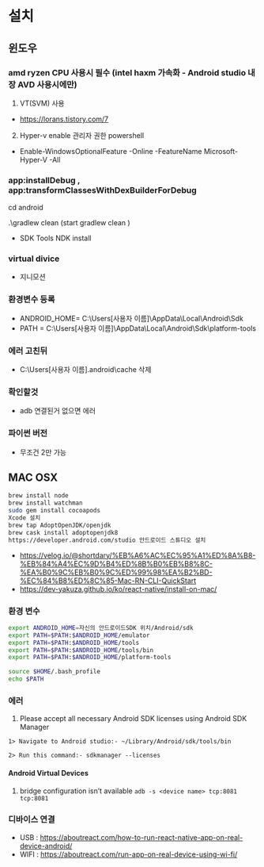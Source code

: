 # 설치

## 윈도우

### amd ryzen CPU 사용시 필수 (intel haxm 가속화 - Android studio 내장 AVD 사용시에만)

1. VT(SVM) 사용 
- https://lorans.tistory.com/7

2. Hyper-v enable
관리자 권한 powershell

- Enable-WindowsOptionalFeature -Online -FeatureName Microsoft-Hyper-V -All

### app:installDebug , app:transformClassesWithDexBuilderForDebug
cd android

.\gradlew clean (start gradlew clean )

- SDK Tools NDK install

### virtual divice
- 지니모션

### 환경변수 등록

- ANDROID_HOME= C:\Users\[사용자 이름]\AppData\Local\Android\Sdk
- PATH = C:\Users\[사용자 이름]\AppData\Local\Android\Sdk\platform-tools
### 에러 고친뒤

- C:\Users\[사용자 이름]\.android\cache 삭제

### 확인할것
- adb 연결된거 없으면 에러

### 파이썬 버전
- 무조건 2만 가능


## MAC OSX
```bash
brew install node
brew install watchman
sudo gem install cocoapods
Xcode 설치
brew tap AdoptOpenJDK/openjdk
brew cask install adoptopenjdk8
https://developer.android.com/studio 안드로이드 스튜디오 설치
```
- https://velog.io/@shortdary/%EB%A6%AC%EC%95%A1%ED%8A%B8-%EB%84%A4%EC%9D%B4%ED%8B%B0%EB%B8%8C-%EA%B0%9C%EB%B0%9C%ED%99%98%EA%B2%BD-%EC%84%B8%ED%8C%85-Mac-RN-CLI-QuickStart
- https://dev-yakuza.github.io/ko/react-native/install-on-mac/

### 환경 변수 
```bash
export ANDROID_HOME=자신의 안드로이드SDK 위치/Android/sdk
export PATH=$PATH:$ANDROID_HOME/emulator
export PATH=$PATH:$ANDROID_HOME/tools
export PATH=$PATH:$ANDROID_HOME/tools/bin
export PATH=$PATH:$ANDROID_HOME/platform-tools

source $HOME/.bash_profile
echo $PATH
```
### 에러
1. Please accept all necessary Android SDK licenses using Android SDK Manager
```
1> Navigate to Android studio:- ~/Library/Android/sdk/tools/bin

2> Run this command:- sdkmanager --licenses
```

#### Android Virtual Devices
1. bridge configuration isn’t available
`adb -s <device name> tcp:8081 tcp:8081`

### 디바이스 연결
- USB : https://aboutreact.com/how-to-run-react-native-app-on-real-device-android/
- WIFI : https://aboutreact.com/run-app-on-real-device-using-wi-fi/ 
